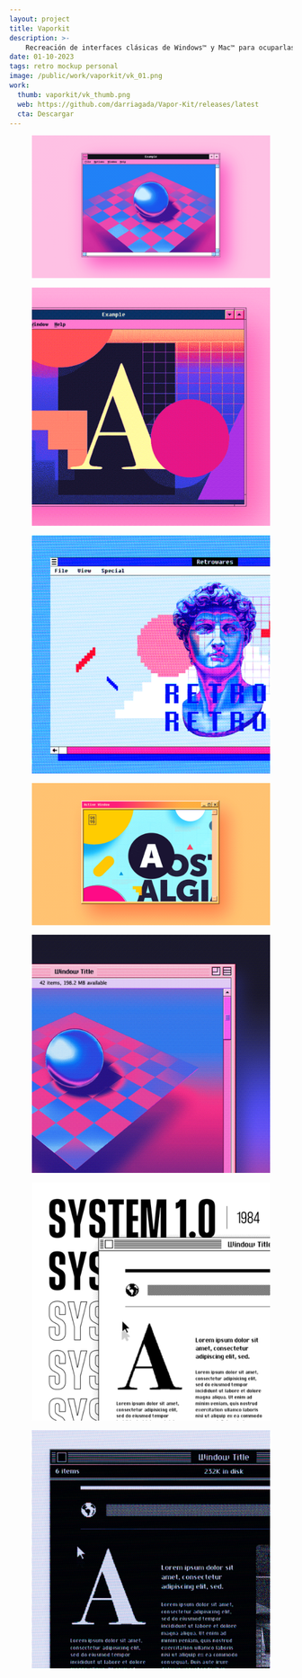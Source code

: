 ```yaml
---
layout: project
title: Vaporkit
description: >- 
    Recreación de interfaces clásicas de Windows™ y Mac™ para ocuparlas como complemento en arte estilo vaporwave, fotos retro o lo que se te ocurra. Son 100% personalizables y gratuitos.
date: 01-10-2023
tags: retro mockup personal
image: /public/work/vaporkit/vk_01.png
work: 
  thumb: vaporkit/vk_thumb.png
  web: https://github.com/darriagada/Vapor-Kit/releases/latest
  cta: Descargar
---
```

<figure class="full">
    <img src="/public/work/vaporkit/vk_01.png" alt="Boxset" loading="lazy">
</figure>

<section class="c2-grid">
    <figure>
        <img src="/public/work/vaporkit/vk_02.png" loading="lazy" alt=""> 
    </figure>
    <figure>
        <img src="/public/work/vaporkit/vk_03.png" loading="lazy" alt="">
    </figure>
</section>

<figure class="full">
    <img src="/public/work/vaporkit/vk_04.png" alt="Boxset" loading="lazy">
</figure>

<section class="c3-grid">
    <figure>
        <img src="/public/work/vaporkit/vk_05.png" loading="lazy" alt=""> 
    </figure>

<figure>
    <img src="/public/work/vaporkit/vk_06.png" loading="lazy" alt="">
</figure>
  
<figure>
    <img src="/public/work/vaporkit/vk_07.png" loading="lazy" alt="">
</figure>
</section>
